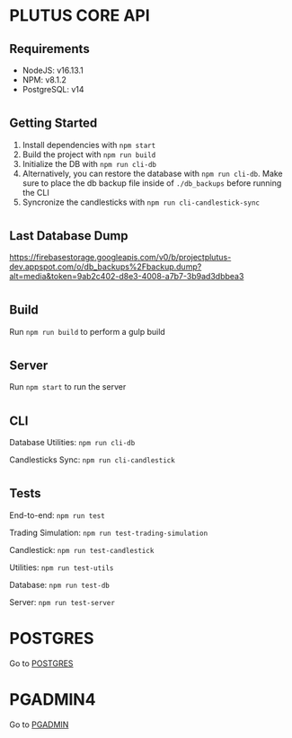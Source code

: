 # PLUTUS CORE API

## Requirements
- NodeJS: v16.13.1
- NPM: v8.1.2
- PostgreSQL: v14

#
## Getting Started

1) Install dependencies with `npm start` 
2) Build the project with `npm run build` 
3) Initialize the DB with `npm run cli-db` 
4) Alternatively, you can restore the database with `npm run cli-db`. Make sure to place the db backup file inside of `./db_backups` before running the CLI
5) Syncronize the candlesticks with `npm run cli-candlestick-sync`

#
## Last Database Dump

https://firebasestorage.googleapis.com/v0/b/projectplutus-dev.appspot.com/o/db_backups%2Fbackup.dump?alt=media&token=9ab2c402-d8e3-4008-a7b7-3b9ad3dbbea3


#
## Build

Run `npm run build` to perform a gulp build

#
## Server

Run `npm start` to run the server

#
## CLI

Database Utilities:  `npm run cli-db`

Candlesticks Sync:  `npm run cli-candlestick`



#
## Tests

End-to-end: `npm run test`

Trading Simulation: `npm run test-trading-simulation`

Candlestick: `npm run test-candlestick`

Utilities: `npm run test-utils`

Database: `npm run test-db`

Server: `npm run test-server`





#
# POSTGRES

Go to [POSTGRES](/docs/POSTGRES.md)



#
# PGADMIN4

Go to [PGADMIN](/docs/PGADMIN.md)
